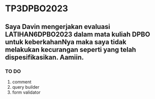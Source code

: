 # TP3DPBO2023

## Saya Davin mengerjakan evaluasi LATIHAN6DPBO2023 dalam mata kuliah DPBO untuk keberkahanNya maka saya tidak melakukan kecurangan seperti yang telah dispesifikasikan. Aamiin.

### TO DO
1. comment
2. query builder
3. form validator
